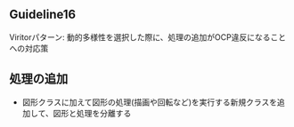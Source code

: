## Guideline16
Viritorパターン: 動的多様性を選択した際に、処理の追加がOCP違反になることへの対応策

## 処理の追加
- 図形クラスに加えて図形の処理(描画や回転など)を実行する新規クラスを追加して、図形と処理を分離する
